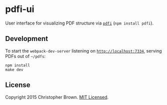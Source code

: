 # pdfi-ui

User interface for visualizing PDF structure via [`pdfi`](https://github.com/chbrown/pdfi) (`npm install pdfi`).


## Development

To start the `webpack-dev-server` listening on [`http://localhost:7334`](http://localhost:7334), serving PDFs out of `~/pdfs`:

    npm install
    make dev


## License

Copyright 2015 Christopher Brown. [MIT Licensed](http://opensource.org/licenses/MIT).

